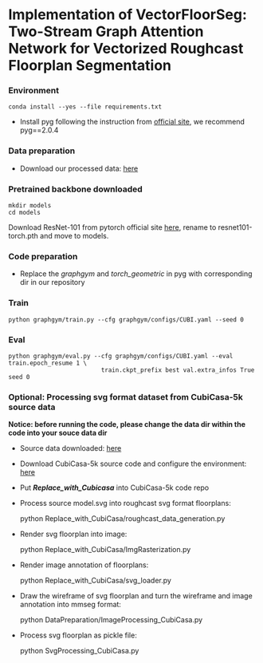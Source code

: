 # Implementation of VectorFloorSeg: Two-Stream Graph Attention Network for Vectorized Roughcast Floorplan Segmentation

### Environment
    conda install --yes --file requirements.txt
- Install pyg following the instruction from [official site](https://pytorch-geometric.readthedocs.io/en/latest/), 
we recommend pyg==2.0.4
### Data preparation
- Download our processed data: [here](https://drive.google.com/drive/folders/1Rye_6crjcuII2LVaIwh4iDNowFqLp1Q6?usp=sharing)

### Pretrained backbone downloaded
    mkdir models
    cd models
Download ResNet-101 from pytorch official site [here](https://download.pytorch.org/models/resnet101-63fe2227.pth), rename to resnet101-torch.pth and move to models.

### Code preparation

- Replace the *graphgym* and *torch_geometric* in pyg with corresponding dir in our repository

### Train 

    python graphgym/train.py --cfg graphgym/configs/CUBI.yaml --seed 0
### Eval

    python graphgym/eval.py --cfg graphgym/configs/CUBI.yaml --eval train.epoch_resume 1 \
                              train.ckpt_prefix best val.extra_infos True seed 0

### Optional: Processing svg format dataset from CubiCasa-5k source data
**Notice: before running the code, please change the data dir within the code into your souce data dir**
- Source data downloaded: [here](https://zenodo.org/records/2613548)
- Download CubiCasa-5k source code and configure the environment: [here](https://github.com/CubiCasa/CubiCasa5k/tree/master)
- Put **_Replace_with_Cubicasa_** into CubiCasa-5k code repo
- Process source model.svg into roughcast svg format floorplans:


    python Replace_with_CubiCasa/roughcast_data_generation.py
  
- Render svg floorplan into image:


    python Replace_with_CubiCasa/ImgRasterization.py
  
- Render image annotation of floorplans:


    python Replace_with_CubiCasa/svg_loader.py
  
- Draw the wireframe of svg floorplan and turn the wireframe and image annotation into mmseg format:


    python DataPreparation/ImageProcessing_CubiCasa.py
  
- Process svg floorplan as pickle file:
    

    python SvgProcessing_CubiCasa.py
  

